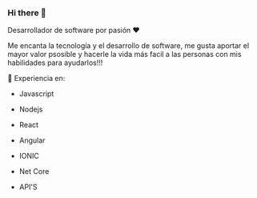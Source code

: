 ### Hi there 👋

<!--
**kerkox/kerkox** is a ✨ _special_ ✨ repository because its `README.md` (this file) appears on your GitHub profile.
# Paul Cortes -->

Desarrollador de software por pasión ❤ 

Me encanta la tecnología y el desarrollo de software, me gusta aportar el mayor valor psosible y hacerle la vida más facil a las personas con mis habilidades para ayudarlos!!!

🚀 Experiencia en: 
- Javascript  
- Nodejs  
- React
- Angular
- IONIC

- Net Core 
- API'S
<!--
Here are some ideas to get you started:
-->
<!--
- 🔭 I’m currently working on ...
- 🌱 I’m currently learning ...
- 👯 I’m looking to collaborate on ...
- 🤔 I’m looking for help with ...
- 💬 Ask me about ...
- 📫 How to reach me: ...
- 😄 Pronouns: ...
- ⚡ Fun fact: ...

-->
